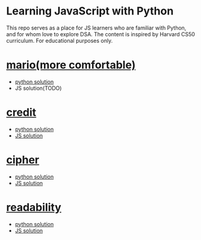 # Learning JavaScript with Python

This repo serves as a place for JS learners who are familiar with Python, and for whom love to explore DSA. The content is inspired by Harvard CS50 curriculum. For educational purposes only.

# <a href="https://cs50.harvard.edu/college/2021/fall/psets/1/mario/more/">mario(more comfortable)</a>
- <a href="/mario(more comfortable)/mario.py">python solution</a>
- JS solution(TODO)

# <a href="https://cs50.harvard.edu/college/2021/fall/psets/1/credit/">credit</a>
- <a href="/credit/credit.py">python solution</a>
- <a href="/credit/credit.js">JS solution</a>

# <a href="https://cs50.harvard.edu/college/2021/fall/psets/2/substitution/">cipher</a>
- <a href="/cipher/cipher.py">python solution</a>
- <a href="/cipher/cipher.js">JS solution</a>

# <a href="https://cs50.harvard.edu/college/2021/fall/psets/2/readability/">readability</a>
- <a href="/readability/readability.py">python solution</a>
- <a href="/readability/readability.js">JS solution</a>






